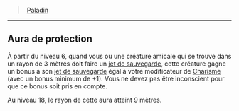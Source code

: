 ﻿---
!ClassFeatureItem
Id: paladin_hd.md#aura-de-protection
ParentLink: paladin_hd.md#paladin
Name: Aura de protection
ParentName: Paladin
NameLevel: 2
Attributes: {}
AttributesDictionary: >+
  {}

---
> [Paladin](hd_paladin.md)

---

## Aura de protection

À partir du niveau 6, quand vous ou une créature amicale qui se trouve dans un rayon de 3 mètres doit faire un [jet de sauvegarde](hd_abilities_jets_de_sauvegarde.md), cette créature gagne un bonus à son [jet de sauvegarde](hd_abilities_jets_de_sauvegarde.md) égal à votre modificateur de [Charisme](hd_abilities_charisma.md) (avec un bonus minimum de +1). Vous ne devez pas être inconscient pour que ce bonus soit pris en compte.

Au niveau 18, le rayon de cette aura atteint 9 mètres.


